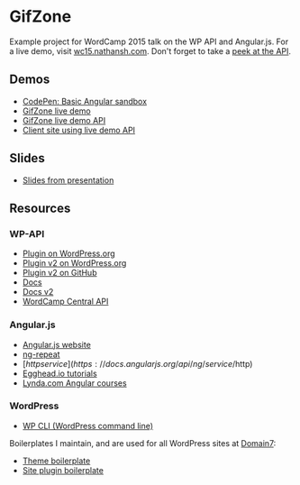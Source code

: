 # GifZone
Example project for WordCamp 2015 talk on the WP API and Angular.js. For a live demo, visit [wc15.nathansh.com](http://wc15.nathansh.com). Don't forget to take a [peek at the API](http://wc15.nathansh.com/wp-json/wp/v2/gifs).

## Demos
* [CodePen: Basic Angular sandbox](http://codepen.io/nathansh/pen/aOxKYm?editors=101)
* [GifZone live demo](http://wc15.nathansh.com/)
* [GifZone live demo API](http://wc15.nathansh.com/wp-json/wp/v2/gifs)
* [Client site using live demo API](http://codepen.io/nathansh/pen/aOxJJx?editors=101)

## Slides
* [Slides from presentation](https://github.com/nathanshubert/wc15-slides)

## Resources

### WP-API
* [Plugin on WordPress.org](https://wordpress.org/plugins/json-rest-api/)
* [Plugin v2 on WordPress.org](https://wordpress.org/plugins/rest-api/)
* [Plugin v2 on GitHub](https://github.com/WP-API/WP-API)
* [Docs](wp-api.org)
* [Docs v2](http://v2.wp-api.org/)
* [WordCamp Central API](https://central.wordcamp.org/wp-json/posts?type=wordcamp)

### Angular.js
* [Angular.js website](https://angularjs.org/)
* [ng-repeat](https://docs.angularjs.org/api/ng/directive/ngRepeat)
* [$http service](https://docs.angularjs.org/api/ng/service/$http)
* [Egghead.io tutorials](https://egghead.io/technologies/angularjs)
* [Lynda.com Angular courses](http://www.lynda.com/AngularJS-training-tutorials/1696-0.html)

### WordPress
* [WP CLI (WordPress command line)](http://wp-cli.org/)

Boilerplates I maintain, and are used for all WordPress sites at [Domain7](http://www.domain7.com):

* [Theme boilerplate](https://github.com/domain7/wp-theme_boilerplate)
* [Site plugin boilerplate](https://github.com/domain7/wp-plugin_boilerplate)